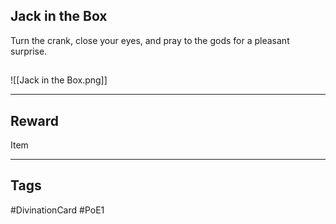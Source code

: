 ## Jack in the Box
Turn the crank, 
close your eyes, 
and pray to the gods 
for a pleasant surprise.
## 
![[Jack in the Box.png]]

---
## Reward
Item

---
## Tags
#DivinationCard
#PoE1